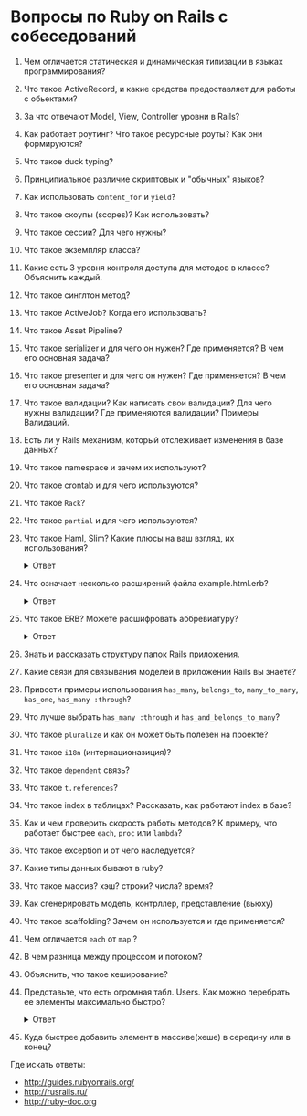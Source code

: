 # Вопросы по Ruby on Rails с собеседований

1. Чем отличается статическая и динамическая типизации в языках программирования?
1. Что такое ActiveRecord, и какие средства предоставляет для работы с обьектами?
1. За что отвечают Model, View, Controller уровни в Rails?
1. Как работает роутинг? Что такое ресурсные роуты? Как они формируются?
1. Что такое duck typing?
1. Принципиальное различие скриптовых и "обычных" языков?
1. Как использовать `content_for` и `yield`?
1. Что такое скоупы (scopes)? Как использовать?
1. Что такое сессии? Для чего нужны?
1. Что такое экземпляр класса?
1. Какие есть 3 уровня контроля доступа для методов в классе? Объяснить каждый.
1. Что такое синглтон метод?
1. Что такое ActiveJob? Когда его использовать?
1. Что такое Asset Pipeline?
1. Что такое serializer и для чего он нужен? Где применяется? В чем его основная задача?
1. Что такое presenter и для чего он нужен? Где применяется? В чем его основная задача?
1. Что такое валидации? Как написать свои валидации? Для чего нужны валидации? Где применяются валидации? Примеры Валидаций.
1. Есть ли у Rails механизм, который отслеживает изменения в базе данных?
1. Что такое namespace и зачем их используют?
1. Что такое crontab и для чего используются?
1. Что такое `Rack`?
1. Что такое `partial` и для чего используются?
1. Что такое Haml, Slim? Какие плюсы на ваш взгляд, их использования?

    <details>
      <summary>Ответ</summary>
      Haml и Slim — это шаблонизаторы, используются для удобства использования и минимизации написания кода в представлениях. Сокращает в несколько раз написание кода, нет проблем в закрывании тегов, не получится что тег не закрыт и код не работает. Меньше вероятность что можно ошибиться + лучше читаемость в коде.

      http://slim-lang.com

      https://haml.ru
    </details>

1. Что означает несколько расширений файла example.html.erb?

    <details>
      <summary>Ответ</summary>
      **example** — название файла

      **html** — расширение, которое позволяет использовать стандартный язык разметки HyperText Markup Language

      **erb** — позволяет включить использование кода написанного на языке Ruby вместе с языком разметки
    </details>

1. Что такое ERB? Можете расшифровать аббревиатуру?

    <details>
      <summary>Ответ</summary>
      ERB — Embedded Ruby (встроенный Ruby)
    </details>

1. Знать и рассказать структуру папок Rails приложения.
1. Какие связи для связывания моделей в приложении Rails вы знаете?
1. Привести примеры использования `has_many`, `belongs_to`, `many_to_many`, `has_one`, `has_many :through`?
1. Что лучше выбрать `has_many :through` и `has_and_belongs_to_many`?
1. Что такое `pluralize` и как он может быть полезен на проекте?
1. Что такое `i18n` (интернационазиция)?
1. Что такое `dependent` связь?
1. Что такое `t.references`?
1. Что такое index в таблицах? Рассказать, как работают index в базе?
1. Как и чем проверить скорость работы методов? К примеру, что работает быстрее `each`, `proc` или `lambda`?
1. Что такое exception и от чего наследуется?
1. Какие типы данных бывают в ruby?
1. Что такое массив? хэш? строки? числа? время?
1. Как сгенерировать модель, контрллер, представление (вьюху)
1. Что такое scaffolding? Зачем он используется и где применяется?
1. Чем отличается `each` от `map` ?
1. В чем разница между процессом и потоком?
1. Объяснить, что такое кеширование?
1. Представьте, что есть огромная табл. Users. Как можно перебрать ее элементы максимально быстро?

    <details>
      <summary>Ответ</summary>
      https://apidock.com/rails/ActiveRecord/Batches/ClassMethods/find_each
    </details>

1. Куда быстрее добавить элемент в массиве(хеше) в середину или в конец?

Где искать ответы:

* http://guides.rubyonrails.org/
* http://rusrails.ru/
* http://ruby-doc.org

